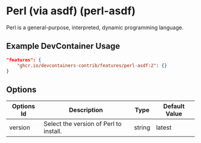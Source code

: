 
# Perl (via asdf) (perl-asdf)

Perl is a general-purpose, interpreted, dynamic programming language.

## Example DevContainer Usage

```json
"features": {
    "ghcr.io/devcontainers-contrib/features/perl-asdf:2": {}
}
```

## Options

| Options Id | Description | Type | Default Value |
|-----|-----|-----|-----|
| version | Select the version of Perl to install. | string | latest |


